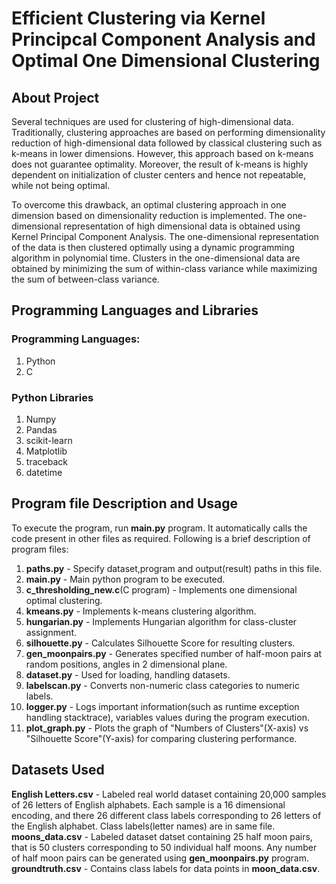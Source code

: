 # Efficient Clustering via Kernel Principcal Component Analysis and Optimal One Dimensional Clustering


## About Project

Several techniques are used for clustering of high-dimensional data. Traditionally, clustering approaches are based on performing dimensionality reduction of high-dimensional data followed by classical clustering such as k-means in lower dimensions. However, this approach based on k-means does not guarantee optimality. Moreover, the result of k-means is highly dependent on initialization of cluster centers and hence not repeatable, while not being optimal.

To overcome this drawback, an optimal clustering approach in one dimension based on dimensionality reduction is implemented.  The one-dimensional representation of high dimensional data is obtained using Kernel Principal Component Analysis. The one-dimensional representation of the data is then clustered optimally using a dynamic programming algorithm in polynomial time. Clusters in the one-dimensional data are obtained by minimizing the sum of within-class variance while maximizing the sum of between-class variance. 


## Programming Languages and Libraries

### Programming Languages:

  1. Python
  2. C
  
 
### Python Libraries

  1. Numpy
  2. Pandas
  3. scikit-learn
  4. Matplotlib
  5. traceback
  6. datetime



## Program file Description and Usage

To execute the program, run **main.py** program. It automatically calls the code present in other files as required. Following is a brief description of program files:

  1. **paths.py** - Specify dataset,program and output(result) paths in this file.
  2. **main.py** - Main python program to be executed.
  3. **c_thresholding_new.c**(C program) - Implements one dimensional optimal clustering.
  4. **kmeans.py** - Implements k-means clustering algorithm.
  5. **hungarian.py** - Implements Hungarian algorithm for class-cluster assignment. 
  6. **silhouette.py** - Calculates Silhouette Score for resulting clusters. 
  7. **gen_moonpairs.py** - Generates specified number of half-moon pairs at random positions, angles in 2 dimensional plane.
  8. **dataset.py** - Used for loading, handling datasets.
  9. **labelscan.py** - Converts non-numeric class categories to numeric labels.
  10. **logger.py** - Logs important information(such as runtime exception handling stacktrace), variables values during the program execution.   
  11. **plot_graph.py** - Plots the graph of "Numbers of Clusters"(X-axis) vs "Silhouette Score"(Y-axis) for comparing clustering performance.
  

## Datasets Used

**English Letters.csv** - Labeled real world dataset containing 20,000 samples of 26 letters of English alphabets. Each sample is a 16 dimensional                                           encoding, and there 26 different class labels corresponding to 26 letters of the English alphabet. Class labels(letter names) are in                               same file. 
**moons_data.csv** -      Labeled dataset datset containing 25 half moon pairs, that is 50 clusters corresponding to 50 individual half moons. Any number of half                           moon pairs can be generated using **gen_moonpairs.py** program.
**groundtruth.csv** -     Contains class labels for data points in **moon_data.csv**.  


